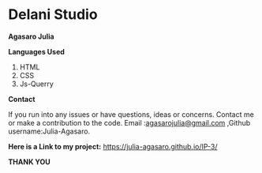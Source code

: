 # Delani Studio 
 **Agasaro Julia**
 

**Languages Used**

1. HTML
1. CSS
1. Js-Querry


**Contact**

If you run into any issues or have questions, ideas or concerns. Contact me or make a contribution to the code. Email :agasarojulia@gmail.com ,Github username:Julia-Agasaro.

**Here is a Link to my project:**
https://julia-agasaro.github.io/IP-3/

**THANK YOU**

